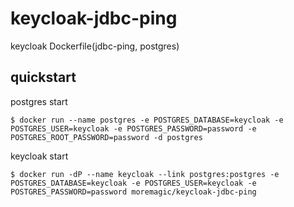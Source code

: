 # keycloak-jdbc-ping
keycloak Dockerfile(jdbc-ping, postgres)

## quickstart

postgres start
```console
$ docker run --name postgres -e POSTGRES_DATABASE=keycloak -e POSTGRES_USER=keycloak -e POSTGRES_PASSWORD=password -e POSTGRES_ROOT_PASSWORD=password -d postgres
```

keycloak start
```console
$ docker run -dP --name keycloak --link postgres:postgres -e POSTGRES_DATABASE=keycloak -e POSTGRES_USER=keycloak -e POSTGRES_PASSWORD=password moremagic/keycloak-jdbc-ping
```
